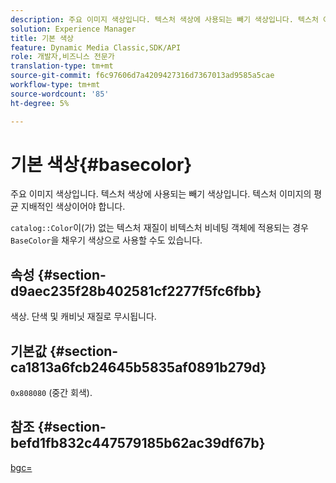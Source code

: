 ```yaml
---
description: 주요 이미지 색상입니다. 텍스처 색상에 사용되는 빼기 색상입니다. 텍스처 이미지의 평균 지배적인 색상이어야 합니다.
solution: Experience Manager
title: 기본 색상
feature: Dynamic Media Classic,SDK/API
role: 개발자,비즈니스 전문가
translation-type: tm+mt
source-git-commit: f6c97606d7a4209427316d7367013ad9585a5cae
workflow-type: tm+mt
source-wordcount: '85'
ht-degree: 5%

---
```



# 기본 색상{#basecolor}

주요 이미지 색상입니다. 텍스처 색상에 사용되는 빼기 색상입니다. 텍스처 이미지의 평균 지배적인 색상이어야 합니다.

`catalog::Color`이(가) 없는 텍스처 재질이 비텍스처 비네팅 객체에 적용되는 경우 `BaseColor`을 채우기 색상으로 사용할 수도 있습니다.

## 속성 {#section-d9aec235f28b402581cf2277f5fc6fbb}

색상. 단색 및 캐비닛 재질로 무시됩니다.

## 기본값 {#section-ca1813a6fcb24645b5835af0891b279d}

`0x808080` (중간 회색).

## 참조 {#section-befd1fb832c447579185b62ac39df67b}

[bgc=](../../../../../ir-api/http-protocol/image-rendering-api-ref/c-ir-http-protocol-ref/c-ir-http-protocol-command-reference/r-ir-bgc.md#reference-3f5c78cea01c4a85aa582076d23aebb0)
